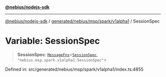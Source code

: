 [**@nebius/nodejs-sdk**](../../../../../../README.md)

---

[@nebius/nodejs-sdk](../../../../../../README.md) / [generated/nebius/msp/spark/v1alpha1](../README.md) / SessionSpec

# Variable: SessionSpec

> **SessionSpec**: [`MessageFns`](../../../../../../runtime/protos/core/interfaces/MessageFns.md)\<[`SessionSpec`](../interfaces/SessionSpec.md), `"nebius.msp.spark.v1alpha1.SessionSpec"`\>

Defined in: src/generated/nebius/msp/spark/v1alpha1/index.ts:4855
